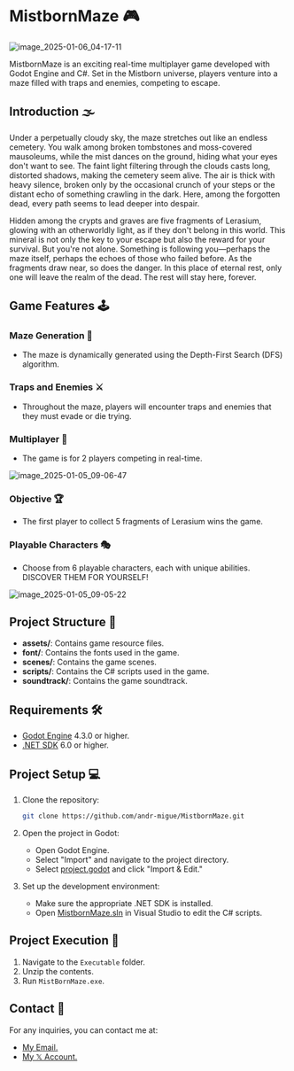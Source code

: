 # MistbornMaze 🎮

![image_2025-01-06_04-17-11](https://github.com/user-attachments/assets/d0d51543-7d5d-46a5-ad7a-95515673488f)

MistbornMaze is an exciting real-time multiplayer game developed with Godot Engine and C#. Set in the Mistborn universe, players venture into a maze filled with traps and enemies, competing to escape.

## Introduction 🌫️

Under a perpetually cloudy sky, the maze stretches out like an endless cemetery. You walk among broken tombstones and moss-covered mausoleums, while the mist dances on the ground, hiding what your eyes don't want to see. The faint light filtering through the clouds casts long, distorted shadows, making the cemetery seem alive. The air is thick with heavy silence, broken only by the occasional crunch of your steps or the distant echo of something crawling in the dark. Here, among the forgotten dead, every path seems to lead deeper into despair.

Hidden among the crypts and graves are five fragments of Lerasium, glowing with an otherworldly light, as if they don't belong in this world. This mineral is not only the key to your escape but also the reward for your survival. But you're not alone. Something is following you—perhaps the maze itself, perhaps the echoes of those who failed before. As the fragments draw near, so does the danger. In this place of eternal rest, only one will leave the realm of the dead. The rest will stay here, forever.

## Game Features 🕹️

### Maze Generation 🔄
- The maze is dynamically generated using the Depth-First Search (DFS) algorithm.

### Traps and Enemies ⚔️
- Throughout the maze, players will encounter traps and enemies that they must evade or die trying.

### Multiplayer 👥
- The game is for 2 players competing in real-time.

![image_2025-01-05_09-06-47](https://github.com/user-attachments/assets/61736b0d-bccb-4d3c-a3fd-2d46efe9c8d2)

### Objective 🏆
- The first player to collect 5 fragments of Lerasium wins the game.

### Playable Characters 🎭
- Choose from 6 playable characters, each with unique abilities. DISCOVER THEM FOR YOURSELF!

![image_2025-01-05_09-05-22](https://github.com/user-attachments/assets/bc61f652-37fc-497f-ac42-1f303bb7d6f3)

## Project Structure 📂

- **assets/**: Contains game resource files.
- **font/**: Contains the fonts used in the game.
- **scenes/**: Contains the game scenes.
- **scripts/**: Contains the C# scripts used in the game.
- **soundtrack/**: Contains the game soundtrack.

## Requirements 🛠️

- [Godot Engine](https://godotengine.org/) 4.3.0 or higher.
- [.NET SDK](https://dotnet.microsoft.com/download) 6.0 or higher.

## Project Setup 💻

1. Clone the repository:
    ```sh
    git clone https://github.com/andr-migue/MistbornMaze.git
    ```

2. Open the project in Godot:
    - Open Godot Engine.
    - Select "Import" and navigate to the project directory.
    - Select [project.godot](http://_vscodecontentref_/0) and click "Import & Edit."

3. Set up the development environment:
    - Make sure the appropriate .NET SDK is installed.
    - Open [MistbornMaze.sln](http://_vscodecontentref_/1) in Visual Studio to edit the C# scripts.

## Project Execution 🚀

1. Navigate to the `Executable` folder.
2. Unzip the contents.
3. Run `MistBornMaze.exe`.

## Contact 📧

For any inquiries, you can contact me at:  
- [My Email.](mailto:miguelzamora210405@gmail.com)
- [My 𝕏 Account.](https://x.com/andr_migue)

